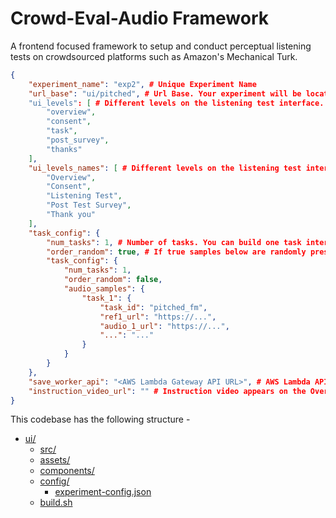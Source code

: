 # Crowd-Eval-Audio Framework

A frontend focused framework to setup and conduct perceptual listening tests on crowdsourced platforms such as Amazon's Mechanical Turk.  

```json
{
    "experiment_name": "exp2", # Unique Experiment Name
    "url_base": "ui/pitched", # Url Base. Your experiment will be located at https://<your domain>/ui/pitched/index.html
    "ui_levels": [ # Different levels on the listening test interface. Should match with level names
        "overview",
        "consent",
        "task",
        "post_survey",
        "thanks"
    ],
    "ui_levels_names": [ # Different levels on the listening test interface. Should match with levels above.
        "Overview",
        "Consent",
        "Listening Test",
        "Post Test Survey",
        "Thank you"
    ],
    "task_config": {
        "num_tasks": 1, # Number of tasks. You can build one task interface and loop multiple samples. 
        "order_random": true, # If true samples below are randomly presented. 
        "task_config": {
            "num_tasks": 1,
            "order_random": false,
            "audio_samples": {
                "task_1": {
                    "task_id": "pitched_fm",
                    "ref1_url": "https://...",
                    "audio_1_url": "https://...",
                    "...": "..."
                }
            }
        }
    },
    "save_worker_api": "<AWS Lambda Gateway API URL>", # AWS Lambda API. If left blank, API call is skipped. 
    "instruction_video_url": "" # Instruction video appears on the Overview page. If left blank, not shown.
}


```

This codebase has the following structure - 

* [ui/](./ui)
    * [src/](./ui/src)
    * [assets/](./ui/src/assets)
    * [components/](./ui/src/components)
    * [config/](./ui/src/config)
        * [experiment-config.json](./ui/src/config/experiment-config.json)
    * [build.sh](./ui/build.sh)